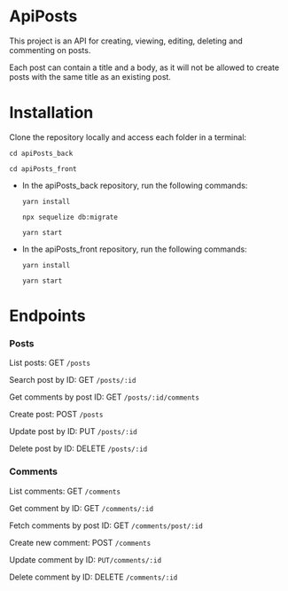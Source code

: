# ApiPosts

This project is an API for creating, viewing, editing, deleting and commenting on posts.

Each post can contain a title and a body, as it will not be allowed to create posts with the same title as an existing post.

# Installation

Clone the repository locally and access each folder in a terminal:

```cd apiPosts_back ```

```cd apiPosts_front ```

- In the apiPosts_back repository, run the following commands:

  ```yarn install```
  
  ```npx sequelize db:migrate```
  
  ```yarn start```

- In the apiPosts_front repository, run the following commands:

  ```yarn install```
  
  ```yarn start```

# Endpoints

### Posts

List posts: GET ```/posts```

Search post by ID: GET ```/posts/:id```

Get comments by post ID: GET ```/posts/:id/comments```

Create post: POST ```/posts```

Update post by ID: PUT ```/posts/:id```

Delete post by ID: DELETE ```/posts/:id```

### Comments

List comments: GET ```/comments```

Get comment by ID: GET ```/comments/:id```

Fetch comments by post ID: GET ```/comments/post/:id```

Create new comment: POST ```/comments```

Update comment by ID: ```PUT/comments/:id```

Delete comment by ID: DELETE ```/comments/:id```
